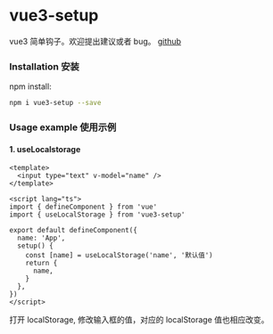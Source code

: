 # vue3-setup

vue3 简单钩子。欢迎提出建议或者 bug。
[github](https://github.com/LDmin/vue3-setup.git)

### Installation 安装

npm install:

```sh
npm i vue3-setup --save
```

### Usage example 使用示例

#### 1. useLocalstorage

```
<template>
  <input type="text" v-model="name" />
</template>

<script lang="ts">
import { defineComponent } from 'vue'
import { useLocalStorage } from 'vue3-setup'

export default defineComponent({
  name: 'App',
  setup() {
    const [name] = useLocalStorage('name', '默认值')
    return {
      name,
    }
  },
})
</script>
```

打开 localStorage, 修改输入框的值，对应的 localStorage 值也相应改变。
